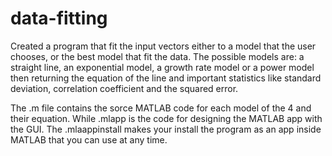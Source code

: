 # data-fitting
Created a program that fit the input vectors either to a model that the user chooses, or the best model that fit the data. The possible models are: a straight line, an exponential model, a growth rate model or a power model then returning the equation of the line and important statistics like standard deviation, correlation coefficient and the squared error.

The .m file contains the sorce MATLAB code for each model of the 4 and their equation.
While .mlapp is the code for designing the MATLAB app with the GUI.
The .mlaappinstall makes your install the program as an app inside MATLAB that you can use at any time.
